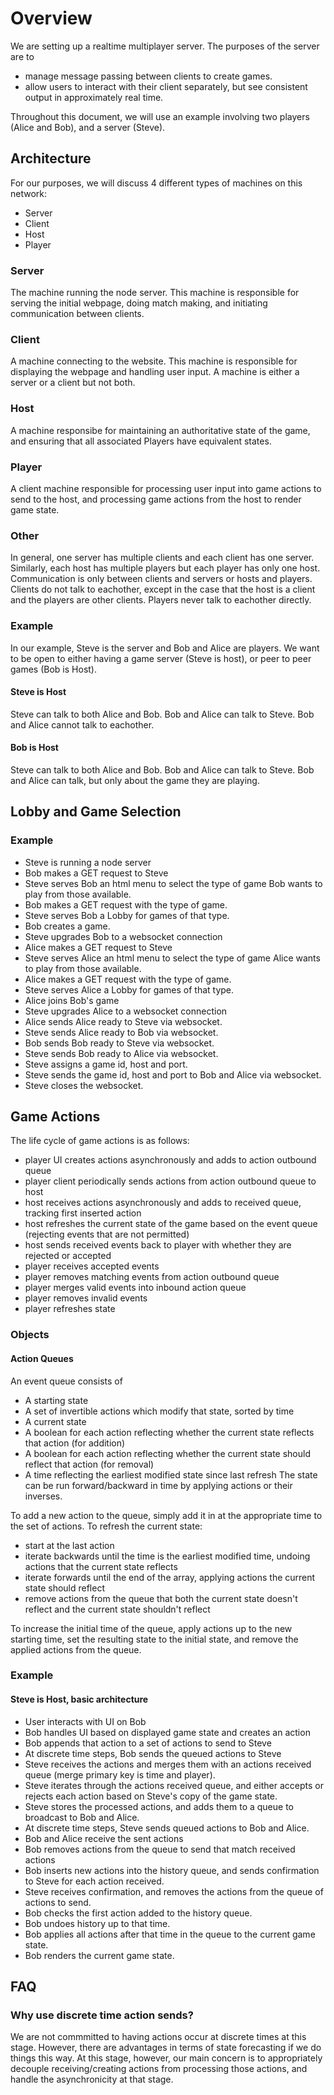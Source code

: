 # Overview

We are setting up a realtime multiplayer server.  The purposes of the server are to
 - manage message passing between clients to create games.
 - allow users to interact with their client separately, but see consistent output in approximately real time.

Throughout this document, we will use an example involving two players (Alice and Bob), and a server (Steve).

## Architecture

For our purposes, we will discuss 4 different types of machines on this network:
 - Server
 - Client
 - Host
 - Player

### Server

The machine running the node server.  This machine is responsible for serving the initial webpage, doing match making, and initiating communication between clients.

### Client

A machine connecting to the website.  This machine is responsible for displaying the webpage and handling user input.  A machine is either a server or a client but not both.

### Host

A machine responsibe for maintaining an authoritative state of the game, and ensuring that all associated Players have equivalent states.

### Player

A client machine responsible for processing user input into game actions to send to the host, and processing game actions from the host to render game state.

### Other

In general, one server has multiple clients and each client has one server.  Similarly, each host has multiple players but each player has only one host.  Communication is only between clients and servers or hosts and players.  Clients do not talk to eachother, except in the case that the host is a client and the players are other clients.  Players never talk to eachother directly.

### Example

In our example, Steve is the server and Bob and Alice are players.  We want to be open to either having a game server (Steve is host), or peer to peer games (Bob is Host).

#### Steve is Host

Steve can talk to both Alice and Bob.  Bob and Alice can talk to Steve.  Bob and Alice cannot talk to eachother.

#### Bob is Host

Steve can talk to both Alice and Bob.  Bob and Alice can talk to Steve. Bob and Alice can talk, but only about the game they are playing.

## Lobby and Game Selection

### Example

 - Steve is running a node server
 - Bob makes a GET request to Steve
 - Steve serves Bob an html menu to select the type of game Bob wants to play from those available.
 - Bob makes a GET request with the type of game.
 - Steve serves Bob a Lobby for games of that type.
 - Bob creates a game.
 - Steve upgrades Bob to a websocket connection
 - Alice makes a GET request to Steve
 - Steve serves Alice an html menu to select the type of game Alice wants to play from those available.
 - Alice makes a GET request with the type of game.
 - Steve serves Alice a Lobby for games of that type.
 - Alice joins Bob's game
 - Steve upgrades Alice to a websocket connection
 - Alice sends Alice ready to Steve via websocket.
 - Steve sends Alice ready to Bob via websocket.
 - Bob sends Bob ready to Steve via websocket.
 - Steve sends Bob ready to Alice via websocket.
 - Steve assigns a game id, host and port.
 - Steve sends the game id, host and port to Bob and Alice via websocket.
 - Steve closes the websocket.


## Game Actions

The life cycle of game actions is as follows:
 - player UI creates actions asynchronously and adds to action outbound queue
 - player client periodically sends actions from action outbound queue to host
 - host receives actions asynchronously and adds to received queue, tracking first inserted action
 - host refreshes the current state of the game based on the event queue (rejecting events that are not permitted)
 - host sends received events back to player with whether they are rejected or accepted
 - player receives accepted events
 - player removes matching events from action outbound queue
 - player merges valid events into inbound action queue
 - player removes invalid events
 - player refreshes state

### Objects

#### Action Queues

An event queue consists of
 - A starting state
 - A set of invertible actions which modify that state, sorted by time
 - A current state
 - A boolean for each action reflecting whether the current state reflects that action (for addition)
 - A boolean for each action reflecting whether the current state should reflect that action (for removal)
 - A time reflecting the earliest modified state since last refresh
The state can be run forward/backward in time by applying actions or their inverses.

To add a new action to the queue, simply add it in at the appropriate time to the set of actions.
To refresh the current state:
 - start at the last action
 - iterate backwards until the time is the earliest modified time, undoing actions that the current state reflects
 - iterate forwards until the end of the array, applying actions the current state should reflect
 - remove actions from the queue that both the current state doesn't reflect and the current state shouldn't reflect

To increase the initial time of the queue, apply actions up to the new starting time, set the resulting state to the initial state, and remove the applied actions from the queue.

### Example

#### Steve is Host, basic architecture

 - User interacts with UI on Bob
 - Bob handles UI based on displayed game state and creates an action
 - Bob appends that action to a set of actions to send to Steve
 - At discrete time steps, Bob sends the queued actions to Steve
 - Steve receives the actions and merges them with an actions received queue (merge primary key is time and player).
 - Steve iterates through the actions received queue, and either accepts or rejects each action based on Steve's copy of the game state.
 - Steve stores the processed actions, and adds them to a queue to broadcast to Bob and Alice.
 - At discrete time steps, Steve sends queued actions to Bob and Alice.
 - Bob and Alice receive the sent actions
 - Bob removes actions from the queue to send that match received actions
 - Bob inserts new actions into the history queue, and sends confirmation to Steve for each action received.
 - Steve receives confirmation, and removes the actions from the queue of actions to send.
 - Bob checks the first action added to the history queue.
 - Bob undoes history up to that time.
 - Bob applies all actions after that time in the queue to the current game state.
 - Bob renders the current game state.

## FAQ

### Why use discrete time action sends?

We are not commmitted to having actions occur at discrete times at this stage.  However, there are advantages in terms of state forecasting if we do things this way.  At this stage, however, our main concern is to appropriately decouple receiving/creating actions from processing those actions, and handle the asynchronicity at that stage.

